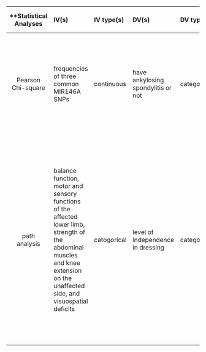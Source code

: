 | **Statistical Analyses	|  IV(s)  |  IV type(s) |  DV(s)  |  DV type(s)  |  Control Var | Control Var type  | Question to be answered | _H0_ | alpha | link to paper **| 
|:----------:|:----------|:------------|:-------------|:-------------|:------------|:------------- |:------------------|:----:|:-------:|:-------|
 Pearson Chi-square	| frequencies of three common MIR146A SNPs | continuous  | have ankylosing spondylitis or not | categorical | nationality |  categoridcal | 	Do frequencies of three common MIR146A SNPs differ between patients with ankylosing spondylitis and control group | frequencies of three common MIR146A SNPs in test groups = frequencies of three common MIR146A SNPs in control groups | 0.05 | [Common MIR146A Polymorphisms in Chinese Ankylosing Spondylitis Subjects and Controls](http://journals.plos.org/plosone/article?id=10.1371/journal.pone.0137770) |
 path analysis |balance function, motor and sensory functions of the affected lower limb, strength of the abdominal muscles and knee extension on the unaffected side, and visuospatial deficits|catogorical| level of independence in dressing|categorical|Patients with stroke|catogorical |is there a causal relationship between the dressing performance and age, time post stroke, balance function, motor and sensory functions of the affected lower limb, strength of the abdominal muscles and knee extension on the unaffected side, and visuospatial deficits|there is a causal relationship between the dressing performance and age, time post stroke, balance function, motor and sensory functions of the affected lower limb, strength of the abdominal muscles and knee extension on the unaffected side, and visuospatial deficits|0.05|[Hierarchy of Dysfunction Related to Dressing Performance in Stroke Patients: A Path Analysis Study](http://journals.plos.org/plosone/article?id=10.1371/journal.pone.0151162)|
